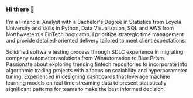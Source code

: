 ### Hi there 🤙

I'm a Financial Analyst with a Bachelor's Degree in Statistics from Loyola University and skills in Python, Data Visualization, SQL and AWS from Northwestern's FinTech bootcamp. I prioritize strategic time management and provide detailed-oriented delivery tailored to meet client expectations.

Solidified software testing process through SDLC experience in migrating company automation solutions from Winautomation to Blue Prism.
Passionate about exploring trending fintech repositories to incorporate into algorithmic trading projects with a focus on scalability and hyperparameter tuning.
Experienced in designing dashboards that leverage machine learning models on real time streaming data to present statistically significant patterns for teams to make the best informed decision.
